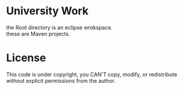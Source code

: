 # University Work

the Root directory is an eclipse wrokspace.  
these are Maven projects.

# License
This code is under copyright, you CAN'T copy, modify, or redistribute without explicit permissions from the author.
